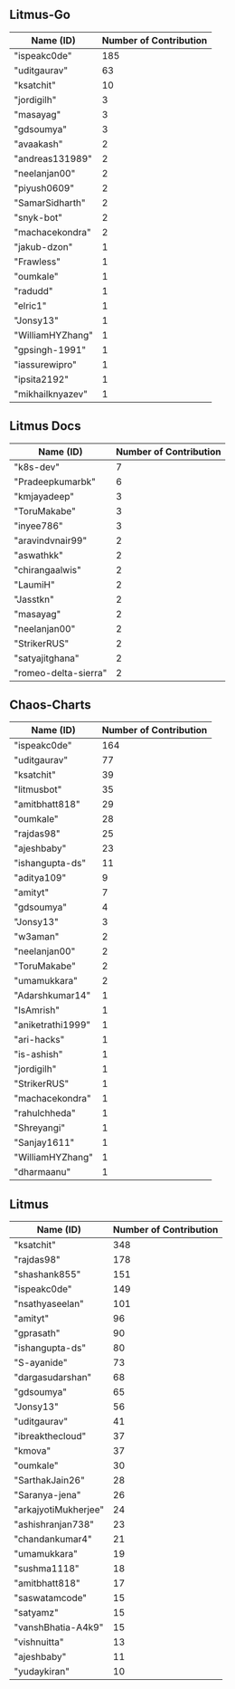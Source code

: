 ## Litmus-Go

|   Name (ID)  | Number of Contribution |
|--------------|------------------------|
| "ispeakc0de" | 185 | 
| "uditgaurav" | 63 | 
| "ksatchit" | 10 | 
| "jordigilh" | 3 | 
| "masayag" | 3 | 
| "gdsoumya" | 3 | 
| "avaakash" | 2 | 
| "andreas131989" | 2 | 
| "neelanjan00" | 2 | 
| "piyush0609" | 2 | 
| "SamarSidharth" | 2 | 
| "snyk-bot" | 2 | 
| "machacekondra" | 2 | 
| "jakub-dzon" | 1 | 
| "Frawless" | 1 | 
| "oumkale" | 1 | 
| "radudd" | 1 | 
| "elric1" | 1 | 
| "Jonsy13" | 1 | 
| "WilliamHYZhang" | 1 | 
| "gpsingh-1991" | 1 | 
| "iassurewipro" | 1 | 
| "ipsita2192" | 1 | 
| "mikhailknyazev" | 1 |

## Litmus Docs

|   Name (ID)  | Number of Contribution |
|--------------|------------------------|
| "k8s-dev" | 7 | 
| "Pradeepkumarbk" | 6 | 
| "kmjayadeep" | 3 | 
| "ToruMakabe" | 3 | 
| "inyee786" | 3 | 
| "aravindvnair99" | 2 | 
| "aswathkk" | 2 | 
| "chirangaalwis" | 2 | 
| "LaumiH" | 2 | 
| "Jasstkn" | 2 | 
| "masayag" | 2 | 
| "neelanjan00" | 2 | 
| "StrikerRUS" | 2 | 
| "satyajitghana" | 2 | 
| "romeo-delta-sierra" | 2 | 

## Chaos-Charts

|   Name (ID)  | Number of Contribution |
|--------------|------------------------
| "ispeakc0de" | 164 | 
| "uditgaurav" | 77 | 
| "ksatchit" | 39 | 
| "litmusbot" | 35 | 
| "amitbhatt818" | 29 | 
| "oumkale" | 28 | 
| "rajdas98" | 25 | 
| "ajeshbaby" | 23 | 
| "ishangupta-ds" | 11 | 
| "aditya109" | 9 | 
| "amityt" | 7 | 
| "gdsoumya" | 4 | 
| "Jonsy13" | 3 | 
| "w3aman" | 2 | 
| "neelanjan00" | 2 | 
| "ToruMakabe" | 2 | 
| "umamukkara" | 2 | 
| "Adarshkumar14" | 1 | 
| "IsAmrish" | 1 | 
| "aniketrathi1999" | 1 | 
| "ari-hacks" | 1 | 
| "is-ashish" | 1 | 
| "jordigilh" | 1 | 
| "StrikerRUS" | 1 | 
| "machacekondra" | 1 | 
| "rahulchheda" | 1 | 
| "Shreyangi" | 1 | 
| "Sanjay1611" | 1 | 
| "WilliamHYZhang" | 1 | 
| "dharmaanu" | 1 | 

## Litmus

|   Name (ID)  | Number of Contribution |
|--------------|------------------------|
| "ksatchit" | 348 | 
| "rajdas98" | 178 | 
| "shashank855" | 151 | 
| "ispeakc0de" | 149 | 
| "nsathyaseelan" | 101 | 
| "amityt" | 96 | 
| "gprasath" | 90 | 
| "ishangupta-ds" | 80 | 
| "S-ayanide" | 73 | 
| "dargasudarshan" | 68 | 
| "gdsoumya" | 65 | 
| "Jonsy13" | 56 | 
| "uditgaurav" | 41 | 
| "ibreakthecloud" | 37 | 
| "kmova" | 37 | 
| "oumkale" | 30 | 
| "SarthakJain26" | 28 | 
| "Saranya-jena" | 26 | 
| "arkajyotiMukherjee" | 24 | 
| "ashishranjan738" | 23 | 
| "chandankumar4" | 21 | 
| "umamukkara" | 19 | 
| "sushma1118" | 18 | 
| "amitbhatt818" | 17 | 
| "saswatamcode" | 15 | 
| "satyamz" | 15 | 
| "vanshBhatia-A4k9" | 15 | 
| "vishnuitta" | 13 | 
| "ajeshbaby" | 11 | 
| "yudaykiran" | 10 |

